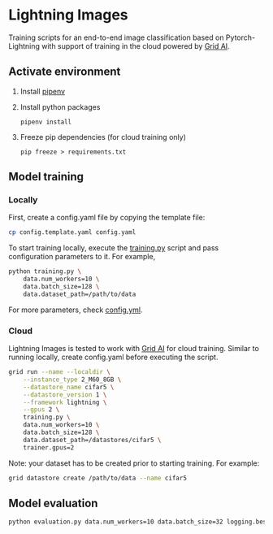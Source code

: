 # Lightning Images
Training scripts for an end-to-end image classification based on Pytorch-Lightning with support of training in the cloud powered by [Grid AI](https://grid.ai).

## Activate environment
1. Install [pipenv](https://pipenv.pypa.io/en/latest/install/)
2. Install python packages

    ```
    pipenv install
    ```

3. Freeze pip dependencies (for cloud training only)
    ```
    pip freeze > requirements.txt
    ```

## Model training

### Locally

First, create a config.yaml file by copying the template file:

```bash
cp config.template.yaml config.yaml
```

To start training locally, execute the [training.py](training.py) script and pass configuration parameters to it. For example,

```bash
python training.py \
    data.num_workers=10 \
    data.batch_size=128 \
    data.dataset_path=/path/to/data
```

For more parameters, check [config.yml](config.yaml).

### Cloud

Lightning Images is tested to work with [Grid AI](https://grid.ai) for cloud training. Similar to running locally, create config.yaml before executing the script.

```bash
grid run --name --localdir \
    --instance_type 2_M60_8GB \
    --datastore_name cifar5 \
    --datastore_version 1 \
    --framework lightning \
    --gpus 2 \
    training.py \
    data.num_workers=10 \
    data.batch_size=128 \
    data.dataset_path=/datastores/cifar5 \
    trainer.gpus=2
```

Note: your dataset has to be created prior to starting training. For example:

```bash
grid datastore create /path/to/data --name cifar5
```


## Model evaluation

```bash
python evaluation.py data.num_workers=10 data.batch_size=32 logging.best_model_path=outputs/2022-03-16/17-15-03/best_model/
```
